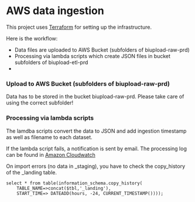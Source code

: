 # AWS data ingestion

This project uses [Terraform](https://app.terraform.io/) for setting up the infrastructure.

Here is the workflow:
- Data files are uploaded to AWS Bucket (subfolders of biupload-raw-prd)
- Processing via lambda scripts which create JSON files in bucket subfolders of biupload-etl-prd
-

### Upload to AWS Bucket (subfolders of biupload-raw-prd)
Data has to be stored in the bucket biupload-raw-prd. Please take care of using the correct subfolder!

### Processing via lambda scripts
The lamdba scripts convert the data to JSON and add ingestion timestamp as well as filename to each dataset.

If the lambda script fails, a notification is sent by email. The processing log can be found in 
[Amazon Cloudwatch](https://eu-central-1.console.aws.amazon.com/cloudwatch/)


On import errors (no data in _staging), you have to check the copy_history of the _landing table.
```
select * from table(information_schema.copy_history(
    TABLE_NAME=>concat($tbl,'_landing'), 
    START_TIME=> DATEADD(hours, -24, CURRENT_TIMESTAMP())));
```
